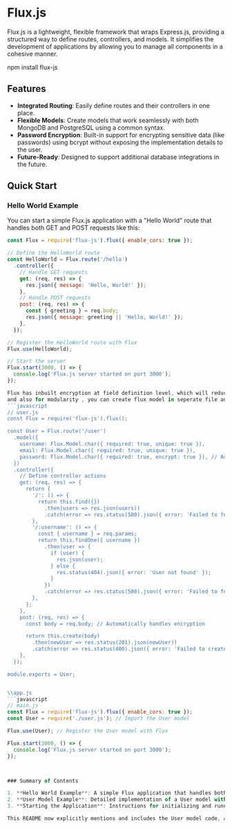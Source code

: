 # Flux.js

Flux.js is a lightweight, flexible framework that wraps Express.js, providing a structured way to define routes, controllers, and models. It simplifies the development of applications by allowing you to manage all components in a cohesive manner.

npm install flux-js

## Features

- **Integrated Routing**: Easily define routes and their controllers in one place.
- **Flexible Models**: Create models that work seamlessly with both MongoDB and PostgreSQL using a common syntax.
- **Password Encryption**: Built-in support for encrypting sensitive data (like passwords) using bcrypt without exposing the implementation details to the user.
- **Future-Ready**: Designed to support additional database integrations in the future.

## Quick Start

### Hello World Example

You can start a simple Flux.js application with a "Hello World" route that handles both GET and POST requests like this:

```javascript
const Flux = require('flux-js').flux({ enable_cors: true });

// Define the HelloWorld route
const HelloWorld = Flux.route('/hello')
  .controller({
    // Handle GET requests
    get: (req, res) => {
      res.json({ message: 'Hello, World!' });
    },
    // Handle POST requests
    post: (req, res) => {
      const { greeting } = req.body;
      res.json({ message: greeting || 'Hello, World!' });
    },
  });

// Register the HelloWorld route with Flux
Flux.use(HelloWorld);

// Start the server
Flux.start(3000, () => {
  console.log('Flux.js server started on port 3000');
});

Flux has inbuilt encryption at field definition level, which will reduce lot of overhead code
and also for modularity , you can create flux model in seperate file and use it as below
```javascript
// user.js
const Flux = require('flux-js').flux();

const User = Flux.route('/user')
  .model({
    username: Flux.Model.char({ required: true, unique: true }),
    email: Flux.Model.char({ required: true, unique: true }),
    password: Flux.Model.char({ required: true, encrypt: true }), // Automatically encrypted
  })
  .controller({
    // Define controller actions
    get: (req, res) => {
      return {
        '/': () => {
          return this.find({})
            .then(users => res.json(users))
            .catch(error => res.status(500).json({ error: 'Failed to fetch users' }));
        },
        '/:username': () => {
          const { username } = req.params;
          return this.findOne({ username })
            .then(user => {
              if (user) {
                res.json(user);
              } else {
                res.status(404).json({ error: 'User not found' });
              }
            })
            .catch(error => res.status(500).json({ error: 'Failed to fetch user' }));
        },
      };
    },
    post: (req, res) => {
      const body = req.body; // Automatically handles encryption

      return this.create(body)
        .then(newUser => res.status(201).json(newUser))
        .catch(error => res.status(400).json({ error: 'Failed to create user' }));
    },
  });

module.exports = User;


\\app.js
```javascript
// main.js
const Flux = require('flux-js').flux({ enable_cors: true });
const User = require('./user.js'); // Import the User model

Flux.use(User); // Register the User model with Flux

Flux.start(3000, () => {
  console.log('Flux.js server started on port 3000');
});



### Summary of Contents

1. **Hello World Example**: A simple Flux application that handles both GET and POST requests at the `/hello` route.
2. **User Model Example**: Detailed implementation of a User model with automatic password encryption and defined routes for retrieving and creating users.
3. **Starting the Application**: Instructions for initializing and running the Flux.js server.

This README now explicitly mentions and includes the User model code, along with the Hello World example and the complete startup instructions for using Flux.js.

